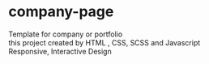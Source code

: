 # company-page
Template for company or portfolio <br>
this project created by HTML , CSS, SCSS and Javascript <br>
Responsive, Interactive Design
